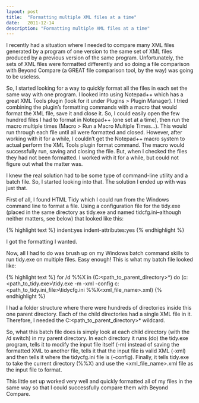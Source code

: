 ```yaml
---
layout: post
title:  "Formatting multiple XML files at a time"
date:   2011-12-14
description: "Formatting multiple XML files at a time"
---
```

I recently had a situation where I needed to compare many XML files generated by a program of one version to the same set of XML files produced by a previous version of the same program. Unfortunately, the sets of XML files were formatted differently and so doing a file comparison with Beyond Compare (a GREAT file comparison tool, by the way) was going to be useless.

So, I started looking for a way to quickly format all the files in each set the same way with one program. I looked into using Notepad++ which has a great XML Tools plugin (look for it under Plugins > Plugin Manager). I tried combining the plugin’s formatting commands with a macro that would format the XML file, save it and close it. So, I could easily open the few hundred files I had to format in Notepad++ (one set at a time), then run the macro multiple times (Macro > Run a Macro Multiple Times…). This would run through each file until all were formatted and closed. However, after working with it for a while, I couldn’t get the Notepad++ macro system to actual perform the XML Tools plugin format command. The macro would successfully run, saving and closing the file. But, when I checked the files they had not been formatted. I worked with it for a while, but could not figure out what the matter was.

I knew the real solution had to be some type of command-line utility and a batch file. So, I started looking into that. The solution I ended up with was just that.

First of all, I found HTML Tidy which I could run from the Windows command line to format a file. Using a configuration file for the tidy.exe (placed in the same directory as tidy.exe and named tidcfg.ini–although neither matters, see below) that looked like this:

{% highlight text %}
indent:yes
indent-attributes:yes
{% endhighlight %}

I got the formatting I wanted.

Now, all I had to do was brush up on my Windows batch command skills to run tidy.exe on multiple files. Easy enough! This is what my batch file looked like:

{% highlight text %}
for /d %%X in (C:\<path_to_parent_directory>\*) do (c:\<path_to_tidy.exe>\tidy.exe -m -xml -config c:\<path_to_tidy.ini_file>\tidycfg.ini %%X\<xml_file_name>.xml)
{% endhighlight %}

I had a folder structure where there were hundreds of directories inside this one parent directory. Each of the child directories had a single XML file in it. Therefore, I needed the C:\<path_to_parent_directory>\* wildcard.

So, what this batch file does is simply look at each child directory (with the /d switch) in my parent directory. In each directory it runs (do) the tidy.exe program, tells it to modify the input file itself (-m) instead of saving the formatted XML to another file, tells it that the input file is valid XML (-xml) and then tells it where the tidycfg.ini file is (-config). Finally, it tells tidy.exe to take the current directory (%%X) and use the <xml_file_name>.xml file as the input file to format.

This little set up worked very well and quickly formatted all of my files in the same way so that I could successfully compare them with Beyond Compare.
